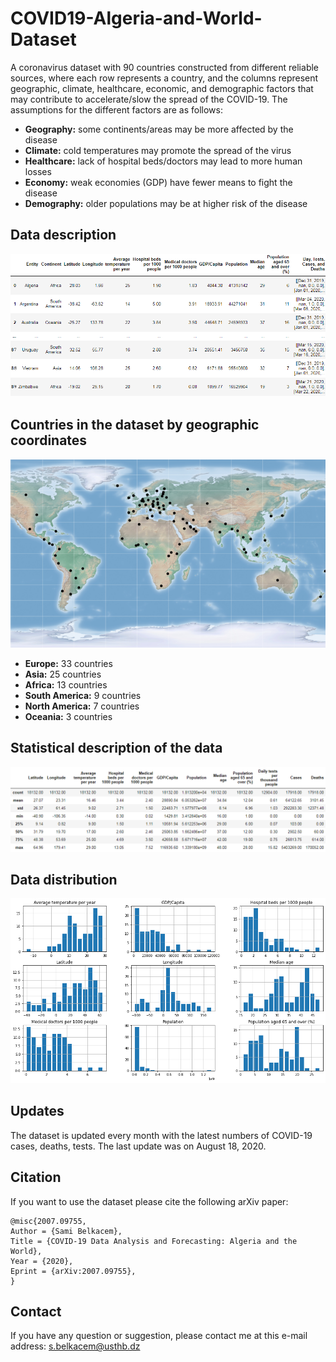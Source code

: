 # COVID19-Algeria-and-World-Dataset
A coronavirus dataset with 90 countries constructed from different reliable sources, where each row represents a country, and the columns represent geographic, climate, healthcare, economic, and demographic factors that may contribute to accelerate/slow the spread of the COVID-19. The assumptions for the different factors are as follows:

- **Geography:** some continents/areas may be more affected by the disease
- **Climate:** cold temperatures may promote the spread of the virus
- **Healthcare:** lack of hospital beds/doctors may lead to more human losses
- **Economy:** weak economies (GDP) have fewer means to fight the disease
- **Demography:** older populations may be at higher risk of the disease

## Data description
<img src="./Images/Data description.png">

## Countries in the dataset by geographic coordinates
<p align="center"> <img src="./Images/Countries by geographic coordinates.png"> </p>

- **Europe:**           33 countries
- **Asia:**             25 countries
- **Africa:**           13 countries
- **South America:**     9 countries
- **North America:**     7 countries
- **Oceania:**           3 countries

## Statistical description of the data
<img src="./Images/Statistical description of the data.png">

## Data distribution
<img src="./Images/Data distribution.png">

## Updates
The dataset is updated every month with the latest numbers of COVID-19 cases, deaths, tests. The last update was on August 18, 2020. 

## Citation
If you want to use the dataset please cite the following arXiv paper:

```
@misc{2007.09755,
Author = {Sami Belkacem},
Title = {COVID-19 Data Analysis and Forecasting: Algeria and the World},
Year = {2020},
Eprint = {arXiv:2007.09755},
}
```

## Contact
If you have any question or suggestion, please contact me at this e-mail address: s.belkacem@usthb.dz

